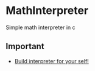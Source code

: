 # MathInterpreter
Simple math interpreter in c

## Important
- [Build interpreter for your self!](https://github.com/SolindekDev/MathInterpreter/blob/main/BUILD.md)
